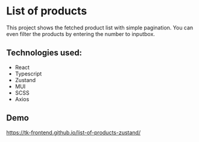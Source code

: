 # List of products
This project shows the fetched product list with simple pagination. You can even filter the products by entering the number to inputbox.

## Technologies used:
- React
- Typescript
- Zustand
- MUI
- SCSS
- Axios

## Demo
https://tk-frontend.github.io/list-of-products-zustand/

